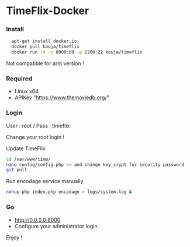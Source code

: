# TimeFlix-Docker

### Install
```sh
  apt-get install docker.io
  docker pull kouja/timeflix
  docker run -d -p 8000:80 -p 2200:22 kouja/timeflix
```
Not compatible for arm version ! 

### Required
- Linux x64 
- APIKey "https://www.themoviedb.org/"

### Login

User : root / 
Pass : timeflix 

Change your root login ! 

Update TimeFlix

```sh
cd /var/www/time/
nano config/config.php >> and change key_crypt for security password
git pull 
```

Run encodage service manually

```sh
nohup php index.php encodage > logs/system.log &
```

### Go 

- http://0.0.0.0:8000  
- Configure your administrator login.

Enjoy ! 

